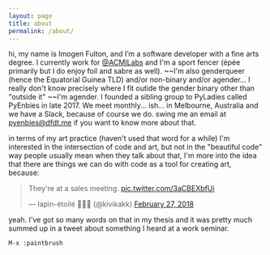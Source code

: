 ```yaml
---
layout: page
title: about
permalink: /about/
---
```


hi, my name is Imogen Fulton, and I’m a software developer with a fine arts degree. I currently work for [@ACMILabs](https://github.com/acmilabs) and I'm a sport fencer (épée primarily but I do enjoy foil and sabre as well). ~~I'm also genderqueer (hence the Equatorial Guinea TLD) and/or non-binary and/or agender... I really don't know precisely where I fit outide the gender binary other than "outside it" ~~I'm agender. I founded a sibling group to PyLadies called PyEnbies in late 2017. We meet monthly... ish... in Melbourne, Australia and we have a Slack, because of course we do. swing me an email at [pyenbies@dfdt.me](mailto:pyenbies@dfdt.me) if you want to know more about that.

in terms of my art practice (haven't used that word for a while) I'm interested in the intersection of code and art, but not in the "beautiful code" way people usually mean when they talk about that, I'm more into the idea that there are things we can do with code as a tool for creating art, because:

<blockquote class="twitter-tweet" data-lang="en"><p lang="en" dir="ltr">They&#39;re at a sales meeting. <a href="https://t.co/3aCBEXbfUi">pic.twitter.com/3aCBEXbfUi</a></p>&mdash; lapin-étoilé 🐰🌺🦇 (@kivikakk) <a href="https://twitter.com/kivikakk/status/968603065757589504?ref_src=twsrc%5Etfw">February 27, 2018</a></blockquote>
<script async src="https://platform.twitter.com/widgets.js" charset="utf-8"></script>

yeah. I've got so many words on that in my thesis and it was pretty much summed up in a tweet about something I heard at a work seminar.

```M-x :paintbrush```
